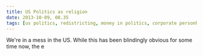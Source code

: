 ```yaml
---
title: US Politics as religion
date: 2013-10-09, 08.35
tags: [us politics, redistricting, money in politics, corporate personhood]
---
```

We're in a mess in the US.  While this has been blindingly obvious for
some time now, the e
